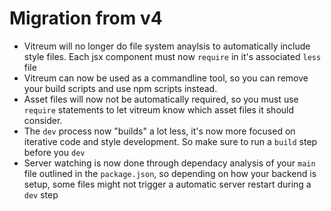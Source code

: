 # Migration from v4

- Vitreum will no longer do file system anaylsis to automatically include style files. Each jsx component must now `require` in it's associated `less` file
- Vitreum can now be used as a commandline tool, so you can remove your build scripts and use npm scripts instead.
- Asset files will now not be automatically required, so you must use `require` statements to let vitreum know which asset files it should consider.
- The `dev` process now "builds" a lot less, it's now more focused on iterative code and style development. So make sure to run a `build` step before you `dev`
- Server watching is now done through dependacy analysis of your `main` file outlined in the `package.json`, so depending on how your backend is setup, some files might not trigger a automatic server restart during a `dev` step
